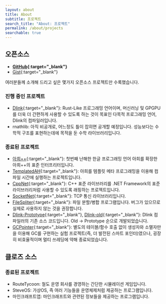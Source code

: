 ```yaml
---
layout: about
title: About
subtitle: 프로젝트
search_title: "About: 프로젝트"
permalink: /about/projects
searchable: true
---
```


## 오픈소스
- **[GitHub](https://github.com/kmc7468){:target="_blank"}**
- [Gist](https://gist.github.com/kmc7468){:target="_blank"}

여러분들께 소개해 드리고 싶은 몇가지 오픈소스 프로젝트만 수록했습니다.

### 진행 중인 프로젝트
- [Dlink](https://github.com/DlinkLang/Dlink){:target="_blank"}: Rust-Like 프로그래밍 언어이며, 머신러닝 및 GPGPU를 더욱 더 간편하게 사용할 수 있도록 하는 것이 목표인 다목적 프로그래밍 언어, Dlink의 컴파일러입니다.
- rnathlib: 아직 비공개로, 어느정도 틀이 잡히면 공개할 예정입니다. 성능보다는 수학적 구조를 표현하는데에 목적을 둔 수학 라이브러리입니다.

### 종료된 프로젝트
- [아희++](https://github.com/kmc7468/Aheuiplusplus){:target="_blank"}: 첫번째 난해한 한글 프로그래밍 언어 아희를 확장한 아희++의 표준 인터프리터입니다.
- [TemplatedAH](https://github.com/kmc7468/TemplatedAH){:target="_blank"}: 아희를 템플릿 메타 프로그래밍을 이용해 컴파일 시간에 실행하는 프로젝트입니다.
- [CppNet](https://github.com/kmc7468/CppNet){:target="_blank"}: C++ 표준 라이브러리를 .NET Framework의 표준 라이브러리처럼 사용할 수 있도록 래핑하는 프로젝트입니다.
- [SocketNet](https://github.com/kmc7468/SocketNet){:target="_blank"}: TCP 통신 라이브러리입니다.
- [FileSpliter](https://github.com/kmc7468/FileSpliter){:target="_blank"}: 파일 분할/병합 프로그램입니다. 버그가 있으므로 실제로 사용하지 않는 것을 권장합니다.
- [Dlink-Prototype](https://github.com/DlinkLang/Dlink-Prototype){:target="_blank"}, [Dlink-old](https://github.com/kmc7468/Dlink-old){:target="_blank"}: Dlink 컴파일러의 기존 소스 코드입니다. Old -> Prototype 순으로 개발되었습니다.
- [GCPointer](https://github.com/kmc7468/GCPointer){:target="_blank"}: 별도의 테이블/함수 호출 없이 생성자와 소멸자만을 이용해 GC를 구현하는 실험 프로젝트(즉, 더 발전된 스마트 포인터)였으나, 굉장히 비효율적이며 멀티 쓰레딩에 약해 종료되었습니다.

## 클로즈 소스
### 종료된 프로젝트
- RouteTycoon: 철도 운영 회사를 경영하는 간단한 시뮬레이션 게임입니다.
- SteveOS: 가상OS, 즉 여러 기능들을 운영체제처럼 제공하는 프로그램입니다.
- 마인크래프트앱: 마인크래프트와 관련된 정보들을 제공하는 프로그램입니다.
